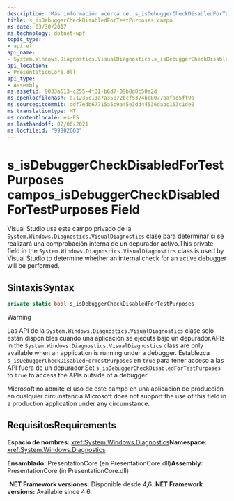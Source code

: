 ```yaml
---
description: 'Más información acerca de: s_isDebuggerCheckDisabledForTestPurposes campo'
title: s_isDebuggerCheckDisabledForTestPurposes campo
ms.date: 03/30/2017
ms.technology: dotnet-wpf
topic_type:
- apiref
api_name:
- System.Windows.Diagnostics.VisualDiagnostics.s_isDebuggerCheckDisabledForTestPurposes
api_location:
- PresentationCore.dll
api_type:
- Assembly
ms.assetid: 9033a513-c255-4f31-b6d7-09b8d8c50e2d
ms.openlocfilehash: a71235c13a7a35872bcf5374be8077bafad5ff9a
ms.sourcegitcommit: ddf7edb67715a5b9a45e3dd44536dabc153c1de0
ms.translationtype: MT
ms.contentlocale: es-ES
ms.lasthandoff: 02/06/2021
ms.locfileid: "99802663"
---
```

# <a name="s_isdebuggercheckdisabledfortestpurposes-field"></a><span data-ttu-id="ff882-103">s_isDebuggerCheckDisabledForTestPurposes campo</span><span class="sxs-lookup"><span data-stu-id="ff882-103">s_isDebuggerCheckDisabledForTestPurposes Field</span></span>

<span data-ttu-id="ff882-104">Visual Studio usa este campo privado de la `System.Windows.Diagnostics.VisualDiagnostics` clase para determinar si se realizará una comprobación interna de un depurador activo.</span><span class="sxs-lookup"><span data-stu-id="ff882-104">This private field in the `System.Windows.Diagnostics.VisualDiagnostics` class is used by Visual Studio to determine whether an internal check for an active debugger will be performed.</span></span>

## <a name="syntax"></a><span data-ttu-id="ff882-105">Sintaxis</span><span class="sxs-lookup"><span data-stu-id="ff882-105">Syntax</span></span>

```csharp
private static bool s_isDebuggerCheckDisabledForTestPurposes
```

> [!WARNING]
> <span data-ttu-id="ff882-106">Las API de la `System.Windows.Diagnostics.VisualDiagnostics` clase solo están disponibles cuando una aplicación se ejecuta bajo un depurador.</span><span class="sxs-lookup"><span data-stu-id="ff882-106">APIs in the `System.Windows.Diagnostics.VisualDiagnostics` class are only available when an application is running under a debugger.</span></span> <span data-ttu-id="ff882-107">Establezca `s_isDebuggerCheckDisabledForTestPurposes` en `true` para tener acceso a las API fuera de un depurador.</span><span class="sxs-lookup"><span data-stu-id="ff882-107">Set `s_isDebuggerCheckDisabledForTestPurposes` to `true` to access the APIs outside of a debugger.</span></span>
>
> <span data-ttu-id="ff882-108">Microsoft no admite el uso de este campo en una aplicación de producción en cualquier circunstancia.</span><span class="sxs-lookup"><span data-stu-id="ff882-108">Microsoft does not support the use of this field in a production application under any circumstance.</span></span>

## <a name="requirements"></a><span data-ttu-id="ff882-109">Requisitos</span><span class="sxs-lookup"><span data-stu-id="ff882-109">Requirements</span></span>

<span data-ttu-id="ff882-110">**Espacio de nombres:** <xref:System.Windows.Diagnostics></span><span class="sxs-lookup"><span data-stu-id="ff882-110">**Namespace:** <xref:System.Windows.Diagnostics></span></span>

<span data-ttu-id="ff882-111">**Ensamblado:** PresentationCore (en PresentationCore.dll)</span><span class="sxs-lookup"><span data-stu-id="ff882-111">**Assembly:** PresentationCore (in PresentationCore.dll)</span></span>

<span data-ttu-id="ff882-112">**.NET Framework versiones:** Disponible desde 4,6.</span><span class="sxs-lookup"><span data-stu-id="ff882-112">**.NET Framework versions:** Available since 4.6.</span></span>
